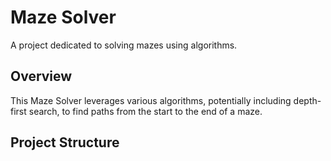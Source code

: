 # Maze Solver

A project dedicated to solving mazes using algorithms.

## Overview

This Maze Solver leverages various algorithms, potentially including depth-first search, to find paths from the start to the end of a maze.

## Project Structure
